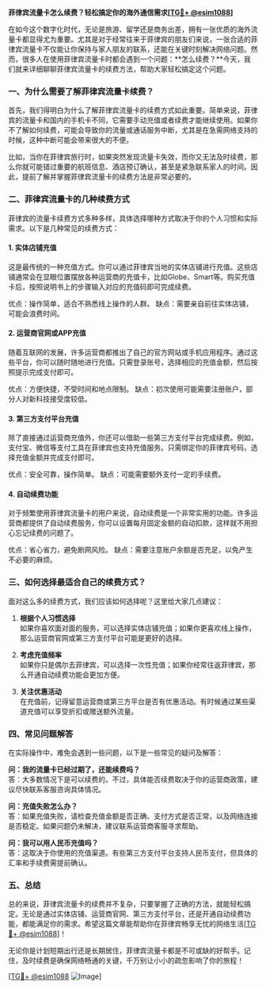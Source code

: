 **菲律宾流量卡怎么续费？轻松搞定你的海外通信需求[[TG💪+ @esim1088](https://t.me/s/esim1088)]**

在如今这个数字化时代，无论是旅游、留学还是商务出差，拥有一张优质的海外流量卡都显得尤为重要。尤其是对于经常往来于菲律宾的朋友们来说，一张合适的菲律宾流量卡不仅能让你保持与家人朋友的联系，还能在关键时刻解决网络问题。然而，很多人在使用菲律宾流量卡时都会遇到一个问题：**怎么续费？**今天，我们就来详细聊聊菲律宾流量卡的续费方法，帮助大家轻松搞定这个问题。

### 一、为什么需要了解菲律宾流量卡续费？

首先，我们得明白为什么了解菲律宾流量卡的续费方式如此重要。简单来说，菲律宾的流量卡和国内的手机卡不同，它需要手动充值或者续费才能继续使用。如果你不了解如何续费，可能会导致你的流量或通话服务中断，尤其是在急需网络支持的时候，这种中断可能会带来很大的不便。

比如，当你在菲律宾旅行时，如果突然发现流量卡失效，而你又无法及时续费，那么你就可能错过重要的航班信息、酒店预订确认，甚至是紧急联系家人的时间。因此，提前了解并掌握菲律宾流量卡的续费方法是非常必要的。

### 二、菲律宾流量卡的几种续费方式

菲律宾的流量卡续费方式多种多样，具体选择哪种方式取决于你的个人习惯和实际需求。以下是几种常见的续费方式：

#### 1. **实体店铺充值**

这是最传统的一种充值方式。你可以通过菲律宾当地的实体店铺进行充值。这些店铺通常会在显眼位置摆放各种运营商的充值卡，比如Globe、Smart等。购买充值卡后，按照说明书上的步骤输入对应的充值码即可完成续费。

优点：操作简单，适合不熟悉线上操作的人群。
缺点：需要亲自前往实体店铺，可能会浪费时间。

#### 2. **运营商官网或APP充值**

随着互联网的发展，许多运营商都推出了自己的官方网站或手机应用程序。通过这些平台，你可以随时随地进行充值。只需登录账号，选择相应的充值金额，然后按照提示完成支付即可。

优点：方便快捷，不受时间和地点限制。
缺点：初次使用可能需要注册账户，部分人对新科技接受度较低。

#### 3. **第三方支付平台充值**

除了直接通过运营商充值外，你还可以借助一些第三方支付平台完成续费。例如，支付宝、微信等支付工具在菲律宾也支持充值服务。只需绑定你的菲律宾号码，选择充值金额并完成支付即可。

优点：安全可靠，操作简单。
缺点：可能需要额外支付一定的手续费。

#### 4. **自动续费功能**

对于频繁使用菲律宾流量卡的用户来说，自动续费是一个非常实用的功能。许多运营商都提供了自动续费服务，你可以设置每月固定金额的自动扣款，这样就不用担心忘记续费的问题了。

优点：省心省力，避免断网风险。
缺点：需要注意账户余额是否充足，以免产生不必要的麻烦。

### 三、如何选择最适合自己的续费方式？

面对这么多的续费方式，我们应该如何选择呢？这里给大家几点建议：

1. **根据个人习惯选择**  
   如果你喜欢面对面的服务，可以选择实体店铺充值；如果你更喜欢线上操作，那么运营商官网或第三方支付平台可能是更好的选择。

2. **考虑充值频率**  
   如果你只是偶尔去菲律宾，可以选择一次性充值；如果你经常往返菲律宾，那么开通自动续费功能会更加方便。

3. **关注优惠活动**  
   在充值前，记得留意运营商或第三方平台是否有优惠活动。有时候通过某些渠道充值可以享受折扣或赠送额外流量。

### 四、常见问题解答

在实际操作中，难免会遇到一些问题，以下是一些常见的疑问及解答：

**问：我的流量卡已经过期了，还能续费吗？**  
答：大多数情况下是可以续费的。不过，具体能否续费取决于你的运营商政策，建议尽快联系客服咨询具体情况。

**问：充值失败怎么办？**  
答：如果充值失败，请检查充值金额是否正确、支付方式是否正常，以及网络连接是否稳定。如果问题仍未解决，建议联系运营商客服寻求帮助。

**问：我可以用人民币充值吗？**  
答：这取决于你使用的充值渠道。有些第三方支付平台支持人民币支付，但具体的汇率和手续费需提前确认。

### 五、总结

总的来说，菲律宾流量卡的续费并不复杂，只要掌握了正确的方法，就能轻松搞定。无论是通过实体店铺、运营商官网、第三方支付平台，还是开通自动续费功能，都能满足你的需求。希望这篇文章能帮助你在菲律宾畅享无忧的网络生活[[TG💪+ @esim1088](https://t.me/s/esim1088)]！

无论你是计划短期出行还是长期居住，菲律宾流量卡都是不可或缺的好帮手。记住，及时续费是确保网络畅通的关键，千万别让小小的疏忽影响了你的旅程！  

[[TG💪+ @esim1088](https://t.me/s/esim1088) ![Image](https://i.postimg.cc/4NQfJmqS/Snipaste-2025-05-13-00-14-12.png)]